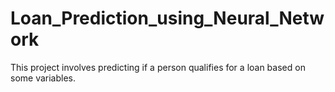 # Loan_Prediction_using_Neural_Network
This project involves predicting if a person qualifies for a loan based on some variables.
